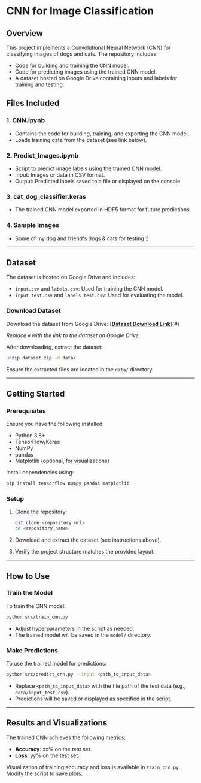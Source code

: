# CNN for Image Classification

## Overview
This project implements a Convolutional Neural Network (CNN) for classifying images of dogs and cats. The repository includes:
- Code for building and training the CNN model.
- Code for predicting images using the trained CNN model.
- A dataset hosted on Google Drive containing inputs and labels for training and testing.

## Files Included
### 1. **CNN.ipynb**
- Contains the code for building, training, and exporting the CNN model.
- Loads training data from the dataset (see link below).

### 2. **Predict_Images.ipynb**
- Script to predict image labels using the trained CNN model.
- Input: Images or data in CSV format.
- Output: Predicted labels saved to a file or displayed on the console.

### 3. **cat_dog_classifier.keras**
- The trained CNN model exported in HDF5 format for future predictions.

### 4. Sample Images
- Some of my dog and friend's dogs & cats for testing :)
---

## Dataset
The dataset is hosted on Google Drive and includes:
- `input.csv` and `labels.csv`: Used for training the CNN model.
- `input_test.csv` and `labels_test.csv`: Used for evaluating the model.

### Download Dataset
Download the dataset from Google Drive:
[**[Dataset Download Link](https://drive.google.com/file/d/1mkB3Dp6U9BSu8oOrEFP3sRVRoBCs30hm/view?usp=drive_link)**](#)

*Replace `#` with the link to the dataset on Google Drive.*

After downloading, extract the dataset:
```bash
unzip dataset.zip -d data/
```

Ensure the extracted files are located in the `data/` directory.

---

## Getting Started
### Prerequisites
Ensure you have the following installed:
- Python 3.8+
- TensorFlow/Keras
- NumPy
- pandas
- Matplotlib (optional, for visualizations)

Install dependencies using:
```bash
pip install tensorflow numpy pandas matplotlib
```

### Setup
1. Clone the repository:
   ```bash
   git clone <repository_url>
   cd <repository_name>
   ```

2. Download and extract the dataset (see instructions above).

3. Verify the project structure matches the provided layout.

---

## How to Use

### Train the Model
To train the CNN model:
```bash
python src/train_cnn.py
```
- Adjust hyperparameters in the script as needed.
- The trained model will be saved in the `model/` directory.

### Make Predictions
To use the trained model for predictions:
```bash
python src/predict_cnn.py --input <path_to_input_data>
```
- Replace `<path_to_input_data>` with the file path of the test data (e.g., `data/input_test.csv`).
- Predictions will be saved or displayed as specified in the script.

---

## Results and Visualizations
The trained CNN achieves the following metrics:
- **Accuracy**: xx% on the test set.
- **Loss**: yy% on the test set.

Visualization of training accuracy and loss is available in `train_cnn.py`. Modify the script to save plots.
